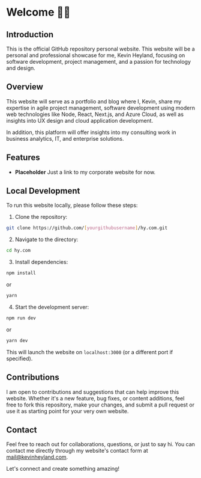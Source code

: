 # Welcome 👋🏻

## Introduction

This is the official GitHub repository personal website. This website will be a personal and professional showcase for me, Kevin Heyland, focusing on software development, project management, and a passion for technology and design.

## Overview

This website will serve as a portfolio and blog where I, Kevin, share my expertise in agile project management, software development using modern web technologies like Node, React, Next.js, and Azure Cloud, as well as insights into UX design and cloud application development.

In addition, this platform will offer insights into my consulting work in business analytics, IT, and enterprise solutions.

## Features

- **Placeholder** Just a link to my corporate website for now.

## Local Development

To run this website locally, please follow these steps:

1. Clone the repository:

```bash
git clone https://github.com/[yourgithubusername]/hy.com.git
```

2. Navigate to the directory:

```bash
cd hy.com
```

3. Install dependencies:

```bash
npm install
```

or

```bash
yarn
```

4. Start the development server:

```bash
npm run dev
```

or

```bash
yarn dev
```

This will launch the website on `localhost:3000` (or a different port if specified).

## Contributions

I am open to contributions and suggestions that can help improve this website. Whether it's a new feature, bug fixes, or content additions, feel free to fork this repository, make your changes, and submit a pull request or use it as starting point for your very own website.

## Contact

Feel free to reach out for collaborations, questions, or just to say hi. You can contact me directly through my website's contact form at [mail@kevinheyland.com](mailto:mail@kevinheyland.com).

Let's connect and create something amazing!
